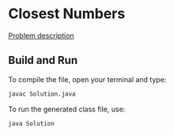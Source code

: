 # Closest Numbers

[Problem description](https://www.hackerrank.com/challenges/closest-numbers)

## Build and Run

To compile the file, open your terminal and type:
```bash
javac Solution.java
```

To run the generated class file, use:
```bash
java Solution
```

